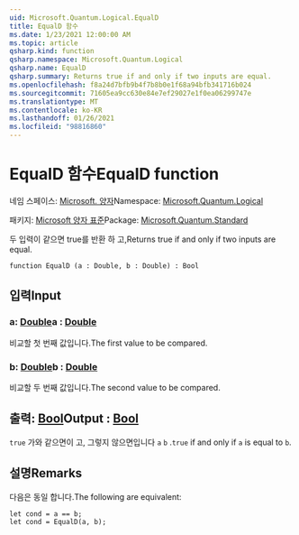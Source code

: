 ```yaml
---
uid: Microsoft.Quantum.Logical.EqualD
title: EqualD 함수
ms.date: 1/23/2021 12:00:00 AM
ms.topic: article
qsharp.kind: function
qsharp.namespace: Microsoft.Quantum.Logical
qsharp.name: EqualD
qsharp.summary: Returns true if and only if two inputs are equal.
ms.openlocfilehash: f8a24d7bfb9b4f7b8b0e1f68a94bfb341716b024
ms.sourcegitcommit: 71605ea9cc630e84e7ef29027e1f0ea06299747e
ms.translationtype: MT
ms.contentlocale: ko-KR
ms.lasthandoff: 01/26/2021
ms.locfileid: "98816860"
---
```

# <a name="equald-function"></a><span data-ttu-id="7bb1c-102">EqualD 함수</span><span class="sxs-lookup"><span data-stu-id="7bb1c-102">EqualD function</span></span>

<span data-ttu-id="7bb1c-103">네임 스페이스: [Microsoft. 양자](xref:Microsoft.Quantum.Logical)</span><span class="sxs-lookup"><span data-stu-id="7bb1c-103">Namespace: [Microsoft.Quantum.Logical](xref:Microsoft.Quantum.Logical)</span></span>

<span data-ttu-id="7bb1c-104">패키지: [Microsoft 양자 표준](https://nuget.org/packages/Microsoft.Quantum.Standard)</span><span class="sxs-lookup"><span data-stu-id="7bb1c-104">Package: [Microsoft.Quantum.Standard](https://nuget.org/packages/Microsoft.Quantum.Standard)</span></span>


<span data-ttu-id="7bb1c-105">두 입력이 같으면 true를 반환 하 고,</span><span class="sxs-lookup"><span data-stu-id="7bb1c-105">Returns true if and only if two inputs are equal.</span></span>

```qsharp
function EqualD (a : Double, b : Double) : Bool
```


## <a name="input"></a><span data-ttu-id="7bb1c-106">입력</span><span class="sxs-lookup"><span data-stu-id="7bb1c-106">Input</span></span>

### <a name="a--double"></a><span data-ttu-id="7bb1c-107">a: [Double](xref:microsoft.quantum.lang-ref.double)</span><span class="sxs-lookup"><span data-stu-id="7bb1c-107">a : [Double](xref:microsoft.quantum.lang-ref.double)</span></span>

<span data-ttu-id="7bb1c-108">비교할 첫 번째 값입니다.</span><span class="sxs-lookup"><span data-stu-id="7bb1c-108">The first value to be compared.</span></span>


### <a name="b--double"></a><span data-ttu-id="7bb1c-109">b: [Double](xref:microsoft.quantum.lang-ref.double)</span><span class="sxs-lookup"><span data-stu-id="7bb1c-109">b : [Double](xref:microsoft.quantum.lang-ref.double)</span></span>

<span data-ttu-id="7bb1c-110">비교할 두 번째 값입니다.</span><span class="sxs-lookup"><span data-stu-id="7bb1c-110">The second value to be compared.</span></span>



## <a name="output--bool"></a><span data-ttu-id="7bb1c-111">출력: [Bool](xref:microsoft.quantum.lang-ref.bool)</span><span class="sxs-lookup"><span data-stu-id="7bb1c-111">Output : [Bool](xref:microsoft.quantum.lang-ref.bool)</span></span>

<span data-ttu-id="7bb1c-112">`true` 가와 같으면이 고, 그렇지 않으면입니다 `a` `b` .</span><span class="sxs-lookup"><span data-stu-id="7bb1c-112">`true` if and only if `a` is equal to `b`.</span></span>

## <a name="remarks"></a><span data-ttu-id="7bb1c-113">설명</span><span class="sxs-lookup"><span data-stu-id="7bb1c-113">Remarks</span></span>

<span data-ttu-id="7bb1c-114">다음은 동일 합니다.</span><span class="sxs-lookup"><span data-stu-id="7bb1c-114">The following are equivalent:</span></span>

```qsharp
let cond = a == b;
let cond = EqualD(a, b);
```